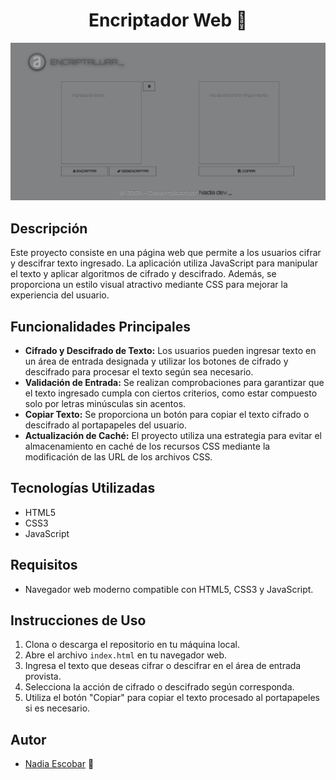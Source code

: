 <h1 style="text-align: center;">Encriptador Web 🔐</h1>

![Imagen de Portada](portada.png)

## Descripción
Este proyecto consiste en una página web que permite a los usuarios cifrar y descifrar texto ingresado. La aplicación utiliza JavaScript para manipular el texto y aplicar algoritmos de cifrado y descifrado. Además, se proporciona un estilo visual atractivo mediante CSS para mejorar la experiencia del usuario.

## Funcionalidades Principales
- **Cifrado y Descifrado de Texto:** Los usuarios pueden ingresar texto en un área de entrada designada y utilizar los botones de cifrado y descifrado para procesar el texto según sea necesario.
- **Validación de Entrada:** Se realizan comprobaciones para garantizar que el texto ingresado cumpla con ciertos criterios, como estar compuesto solo por letras minúsculas sin acentos.
- **Copiar Texto:** Se proporciona un botón para copiar el texto cifrado o descifrado al portapapeles del usuario.
- **Actualización de Caché:** El proyecto utiliza una estrategia para evitar el almacenamiento en caché de los recursos CSS mediante la modificación de las URL de los archivos CSS.

## Tecnologías Utilizadas
- HTML5
- CSS3
- JavaScript

## Requisitos
- Navegador web moderno compatible con HTML5, CSS3 y JavaScript.

## Instrucciones de Uso
1. Clona o descarga el repositorio en tu máquina local.
2. Abre el archivo `index.html` en tu navegador web.
3. Ingresa el texto que deseas cifrar o descifrar en el área de entrada provista.
4. Selecciona la acción de cifrado o descifrado según corresponda.
5. Utiliza el botón "Copiar" para copiar el texto procesado al portapapeles si es necesario.

## Autor
- [Nadia Escobar](https://www.linkedin.com/in/nadia-escobar-2b6095265/) 🚀


